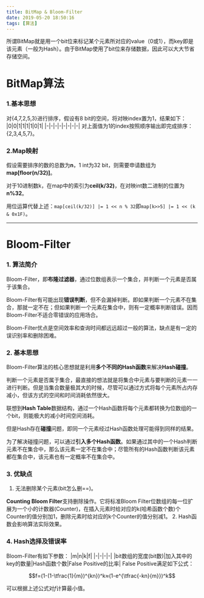 ```yaml
---
title: BitMap & Bloom-Filter
date: 2019-05-20 18:50:16
tags: [算法]
---
```


所谓BitMap就是用一个bit位来标记某个元素所对应的value（0或1），而key即是该元素（一般为Hash）。由于BitMap使用了bit位来存储数据，因此可以大大节省存储空间。

<!--more-->

# BitMap算法
### 1.基本思想
对{4,7,2,5,3}进行排序，假设有8 bit的空间，将对映index置为1，结果如下：
|0|0|1|1|1|1|0|1|
|-|-|-|-|-|-|-|-| 对上面值为1的index按照顺序输出即完成排序：{2,3,4,5,7}。
### 2.Map映射
假设需要排序的数的总数为**n**，1 int为32 bit，则需要申请数组为**map[floor(n/32)]**。

对于10进制数k，在map中的索引为**ceil(k/32)**，在对映int数二进制的位置为**n%32**。

用位运算代替上述：```map[ceil(k/32)] |= 1 << n % 32```即```map[k>>5] |= 1 << (k & 0x1F)```。

--- 

# Bloom-Filter

### 1. 算法简介
Bloom-Filter，即**布隆过滤器**，通过位数组表示一个集合，并判断一个元素是否属于该集合。

Bloom-Filter有可能出现**错误判断**，但不会漏掉判断。即如果判断一个元素不在集合，那就一定不在；但如果判断一个元素在集合中，则有一定概率判断错误。因而Bloom-Filter不适合零错误的应用场合。

Bloom-Filter优点是空间效率和查询时间都远远超过一般的算法，缺点是有一定的误识别率和删除困难。

### 2. 基本思想
Bloom-Filter算法的核心思想就是利用**多个不同的Hash函数**来解决**Hash碰撞**。

判断一个元素是否属于集合，最直接的想法就是将集合中元素与要判断的元素一一进行判断。但是当集合数量极其大的时候，尽管可以通过方式将每个元素所占内存减小，但该方式的空间和时间消耗依然很大。

联想到**Hash Table**数据结构，通过一个Hash函数将每个元素都转换为位数组的一个bit，则能极大的减小时间空间消耗。

但是Hash存在**碰撞**问题，即同一个元素经过Hash函数处理可能得到同样的结果。

为了解决碰撞问题，可以通过**引入多个Hash函数**。如果通过其中的一个Hash判断元素不在集合中，那么该元素一定不在集合中；尽管所有的Hash函数判断该元素都在集合中，该元素也有一定概率不在集合中。

### 3. 优缺点
1. 无法删除某个元素(bit怎么删==)。

**Counting Bloom Filter**支持删除操作。它将标准Bloom Filter位数组的每一位扩展为一个小的计数器(Counter)，在插入元素时给对应的k(哈希函数个数)个Counter的值分别加1，删除元素时给对应的k个Counter的值分别减1。
2. Hash函数会影响算法实际效果。

### 4. Hash选择及错误率
Bloom-Filter有如下参数：
|m|n|k|f|
|-|-|-|-|
|bit数组的宽度(bit数)|加入其中的key的数量|Hash函数个数|False Positive的比率|
False Positive满足如下公式：

$$f=(1-(1-\tfrac{1}{m})^{kn})^k≈(1-e^{\tfrac{-kn}{m}})^k$$

可以根据上述公式对$f$计算最小值。
